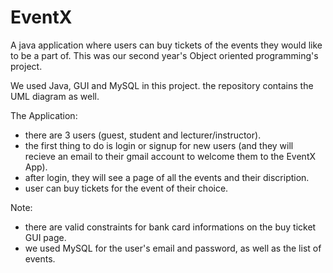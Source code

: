 # EventX
A java application where users can buy tickets of the events they would like to be a part of. This was our second year's Object oriented programming's project. 

We used Java, GUI and MySQL in this project. the repository contains the UML diagram as well.

The Application: 
- there are 3 users (guest, student and lecturer/instructor).
- the first thing to do is login or signup for new users (and they will recieve an email to their gmail account to welcome them to the EventX App).
- after login, they will see a page of all the events and their discription. 
- user can buy tickets for the event of their choice.

Note: 
- there are valid constraints for bank card informations on the buy ticket GUI page.
- we used MySQL for the user's email and password, as well as the list of events.

